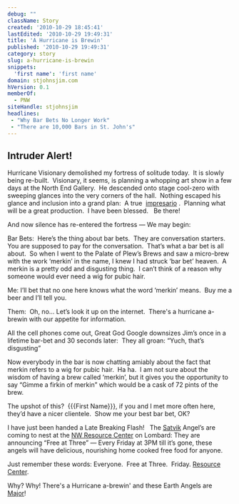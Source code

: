 ```yaml
---
debug: ""
className: Story
created: '2010-10-29 18:45:41'
lastEdited: '2010-10-29 19:49:31'
title: 'A Hurricane is Brewin'
published: '2010-10-29 19:49:31'
category: story
slug: a-hurricane-is-brewin
snippets:
  'first name': 'first name'
domain: stjohnsjim.com
hVersion: 0.1
memberOf:
  - PNW
siteHandle: stjohnsjim
headlines:
 - "Why Bar Bets No Longer Work"
 - "There are 10,000 Bars in St. John's"
---
```

## Intruder Alert!
Hurricane Visionary demolished my fortress of solitude today.&nbsp; It is slowly being re-built.&nbsp; Visionary, it seems, is planning a whopping art show in a few days at the North End Gallery.&nbsp; He descended onto stage cool-zero with sweeping glances into the very corners of the hall. &nbsp;Nothing escaped his glance and inclusion into a grand plan: &nbsp;A true&nbsp; [impresario][0] .&nbsp; Planning what will be a great production.&nbsp; I have been blessed. &nbsp; Be there!&nbsp;

And now silence has re-entered the fortress &mdash; We may begin:

Bar Bets:&nbsp; Here&rsquo;s the thing about bar bets.&nbsp; They are conversation starters.&nbsp; You are supposed to pay for the conversation.&nbsp; That&rsquo;s what a bar bet is all about.&nbsp; So when I went to the Palate of Plew&rsquo;s Brews and saw a micro-brew with the work &lsquo;merkin&rsquo; in the name, I knew I had struck &lsquo;bar bet&rsquo; heaven.&nbsp; A merkin is a pretty odd and disgusting thing.&nbsp; I can&rsquo;t think of a reason why someone would ever need a wig for pubic hair.

Me: I&rsquo;ll bet that no one here knows what the word &lsquo;merkin&rsquo; means.&nbsp; Buy me a beer and I&rsquo;ll tell you.

Them:&nbsp; Oh, no&hellip; Let&rsquo;s look it up on the internet. &nbsp;There's a hurricane a-brewin with our appetite for information.

All the cell phones come out, Great God Google downsizes Jim&rsquo;s once in a lifetime bar-bet and 30 seconds later:&nbsp; They all groan: &ldquo;Yuch, that&rsquo;s disgusting&rdquo;

Now everybody in the bar is now chatting amiably about the fact that merkin refers to a wig for pubic hair.&nbsp; Ha ha.&nbsp; I am not sure about the wisdom of having a brew called &lsquo;merkin&rsquo;, but it gives you the opportunity to say &ldquo;Gimme a firkin of merkin&rdquo; which would be a cask of 72 pints of the brew.

The upshot of this?&nbsp; {{{First Name}}}, if you and I met more often here, they&rsquo;d have a nicer clientele.&nbsp; Show me your best bar bet, OK?

I have just been handed a Late Breaking Flash! &nbsp; The [Satvik][1] Angel&rsquo;s are coming to nest at the [NW Resource Center][2] on Lombard: They are announcing &ldquo;Free at Three&rdquo; &mdash; Every Friday at 3PM till it&rsquo;s gone, these angels will have delicious, nourishing home cooked free food for anyone.

Just remember these words: Everyone.&nbsp; Free at Three.&nbsp; Friday. [Resource Center][2].

Why? Why! There's a Hurricane a-brewin' and these Earth Angels are [Major][3]!

[0]: http://en.wikipedia.org/wiki/Impresario
[1]: http://medical-dictionary.thefreedictionary.com/Satvik
[2]: http://nwresourcecenter.com/
[3]: http://www.library.yale.edu/~llicense/forcegen.shtml
